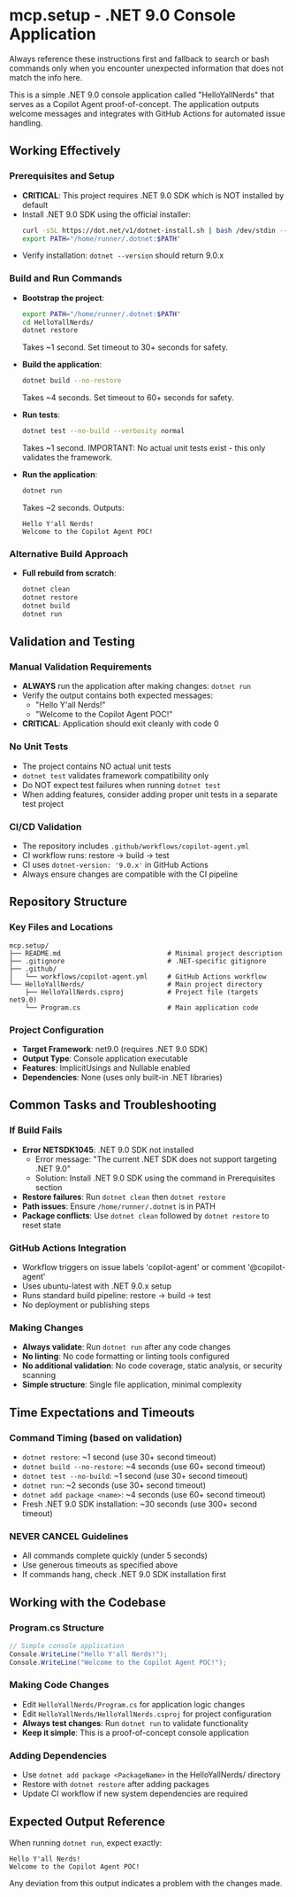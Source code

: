 # mcp.setup - .NET 9.0 Console Application

Always reference these instructions first and fallback to search or bash commands only when you encounter unexpected information that does not match the info here.

This is a simple .NET 9.0 console application called "HelloYallNerds" that serves as a Copilot Agent proof-of-concept. The application outputs welcome messages and integrates with GitHub Actions for automated issue handling.

## Working Effectively

### Prerequisites and Setup
- **CRITICAL**: This project requires .NET 9.0 SDK which is NOT installed by default
- Install .NET 9.0 SDK using the official installer:
  ```bash
  curl -sSL https://dot.net/v1/dotnet-install.sh | bash /dev/stdin --version latest --channel 9.0
  export PATH="/home/runner/.dotnet:$PATH"
  ```
- Verify installation: `dotnet --version` should return 9.0.x

### Build and Run Commands
- **Bootstrap the project**:
  ```bash
  export PATH="/home/runner/.dotnet:$PATH"
  cd HelloYallNerds/
  dotnet restore
  ```
  Takes ~1 second. Set timeout to 30+ seconds for safety.

- **Build the application**:
  ```bash
  dotnet build --no-restore
  ```
  Takes ~4 seconds. Set timeout to 60+ seconds for safety.

- **Run tests**:
  ```bash
  dotnet test --no-build --verbosity normal
  ```
  Takes ~1 second. IMPORTANT: No actual unit tests exist - this only validates the framework.

- **Run the application**:
  ```bash
  dotnet run
  ```
  Takes ~2 seconds. Outputs:
  ```
  Hello Y'all Nerds!
  Welcome to the Copilot Agent POC!
  ```

### Alternative Build Approach
- **Full rebuild from scratch**:
  ```bash
  dotnet clean
  dotnet restore
  dotnet build
  dotnet run
  ```

## Validation and Testing

### Manual Validation Requirements
- **ALWAYS** run the application after making changes: `dotnet run`
- Verify the output contains both expected messages:
  - "Hello Y'all Nerds!"
  - "Welcome to the Copilot Agent POC!"
- **CRITICAL**: Application should exit cleanly with code 0

### No Unit Tests
- The project contains NO actual unit tests
- `dotnet test` validates framework compatibility only
- Do NOT expect test failures when running `dotnet test`
- When adding features, consider adding proper unit tests in a separate test project

### CI/CD Validation
- The repository includes `.github/workflows/copilot-agent.yml`
- CI workflow runs: restore → build → test
- CI uses `dotnet-version: '9.0.x'` in GitHub Actions
- Always ensure changes are compatible with the CI pipeline

## Repository Structure

### Key Files and Locations
```
mcp.setup/
├── README.md                           # Minimal project description
├── .gitignore                          # .NET-specific gitignore
├── .github/
│   └── workflows/copilot-agent.yml     # GitHub Actions workflow
└── HelloYallNerds/                     # Main project directory
    ├── HelloYallNerds.csproj           # Project file (targets net9.0)
    └── Program.cs                      # Main application code
```

### Project Configuration
- **Target Framework**: net9.0 (requires .NET 9.0 SDK)
- **Output Type**: Console application executable
- **Features**: ImplicitUsings and Nullable enabled
- **Dependencies**: None (uses only built-in .NET libraries)

## Common Tasks and Troubleshooting

### If Build Fails
- **Error NETSDK1045**: .NET 9.0 SDK not installed
  - Error message: "The current .NET SDK does not support targeting .NET 9.0"
  - Solution: Install .NET 9.0 SDK using the command in Prerequisites section
- **Restore failures**: Run `dotnet clean` then `dotnet restore`
- **Path issues**: Ensure `/home/runner/.dotnet` is in PATH
- **Package conflicts**: Use `dotnet clean` followed by `dotnet restore` to reset state

### GitHub Actions Integration
- Workflow triggers on issue labels 'copilot-agent' or comment '@copilot-agent'
- Uses ubuntu-latest with .NET 9.0.x setup
- Runs standard build pipeline: restore → build → test
- No deployment or publishing steps

### Making Changes
- **Always validate**: Run `dotnet run` after any code changes
- **No linting**: No code formatting or linting tools configured
- **No additional validation**: No code coverage, static analysis, or security scanning
- **Simple structure**: Single file application, minimal complexity

## Time Expectations and Timeouts

### Command Timing (based on validation)
- `dotnet restore`: ~1 second (use 30+ second timeout)
- `dotnet build --no-restore`: ~4 seconds (use 60+ second timeout)  
- `dotnet test --no-build`: ~1 second (use 30+ second timeout)
- `dotnet run`: ~2 seconds (use 30+ second timeout)
- `dotnet add package <name>`: ~4 seconds (use 60+ second timeout)
- Fresh .NET 9.0 SDK installation: ~30 seconds (use 300+ second timeout)

### **NEVER CANCEL** Guidelines
- All commands complete quickly (under 5 seconds)
- Use generous timeouts as specified above
- If commands hang, check .NET 9.0 SDK installation first

## Working with the Codebase

### Program.cs Structure
```csharp
// Simple console application
Console.WriteLine("Hello Y'all Nerds!");
Console.WriteLine("Welcome to the Copilot Agent POC!");
```

### Making Code Changes
- Edit `HelloYallNerds/Program.cs` for application logic changes
- Edit `HelloYallNerds/HelloYallNerds.csproj` for project configuration
- **Always test changes**: Run `dotnet run` to validate functionality
- **Keep it simple**: This is a proof-of-concept console application

### Adding Dependencies
- Use `dotnet add package <PackageName>` in the HelloYallNerds/ directory
- Restore with `dotnet restore` after adding packages
- Update CI workflow if new system dependencies are required

## Expected Output Reference
When running `dotnet run`, expect exactly:
```
Hello Y'all Nerds!
Welcome to the Copilot Agent POC!
```

Any deviation from this output indicates a problem with the changes made.